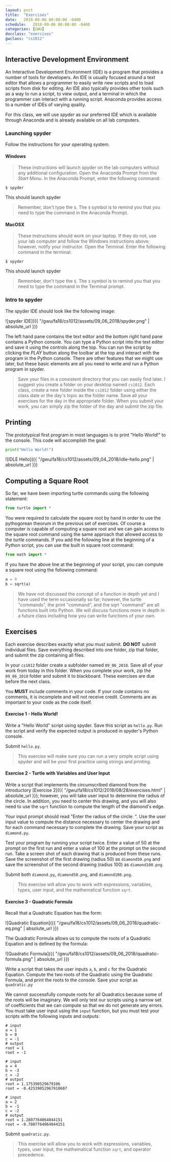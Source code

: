 ```yaml
---
layout: post
title:  "Exercises"
date:   2018-09-06 00:00:00 -0400
schedule:   2018-09-06 00:00:00 -0400
categories: [GWU]
docclass: "exercises"
gwclass: "cs1012"
---
```

<head>
  <link href="/css/syntax.css" rel="stylesheet">
</head>

## Interactive Development Environment
An Interactive Development Environment (IDE) is a program that provides a number of tools for developers.  An IDE is usually focused around a text editor that allows a programmer to easily write new scripts and to load scripts from disk for editing.  An IDE also typically provides other tools such as a way to run a script, to view output, and a terminal in which the programmer can interact with a running script.  Anaconda provides access to a number of IDEs of varying quality.

For this class, we will use *spyder* as our preferred IDE which is available through Anaconda and is already available on all lab computers.

### Launching spyder
Follow the instructions for your operating system.
#### Windows
> These instructions will launch spyder on the lab computers without any additional configuration.
Open the Anaconda Prompt from the *Start Menu*.  In the Anaconda Prompt, enter the following command:
```
$ spyder
```
This should launch spyder

> Remember, don't type the ```$```.  The ```$``` symbol is to remind you that you need to type the command in the Anaconda Prompt.

#### MacOSX
> These instructions should work on your laptop.  If they do not, use your lab computer and follow the Windows instructions above; however, notify your instructor.
Open the Terminal.  Enter the following command in the terminal:
```
$ spyder
```
This should launch spyder

> Remember, don't type the ```$```.  The ```$``` symbol is to remind you that you need to type the command in the Terminal prompt.

### Intro to spyder
The spyder IDE should look like the following image:

![spyder IDE]({{ "/gwu/fa18/cs1012/assets/09_06_2018/spyder.png" | absolute_url }})

The left hand pane contains the text editor and the bottom right hand pane contains a Python console.  You can type a Python script into the text editor and save it using the controls along the top.  You can run the script by clicking the *PLAY* button along the toolbar at the top and interact with the program in the Python console.  There are other features that we might use later, but these basic elements are all you need to write and run a Python program in spyder.

> Save your files in a consistent directory that you can easily find later.  I suggest you create a folder on your desktop named ```cs1012```.  Each class, create a new folder inside the ```cs1012``` folder using either the class date or the day's topic as the folder name.  Save all your exercises for the day in the appropriate folder.  When you submit your work, you can simply zip the folder of the day and submit the zip file.

## Printing
The prototypical first program in most languages is to print "Hello World!" to the console.  This code will accomplish the goal:
```python
print("Hello World!")
```
![IDLE Hello]({{ "/gwu/fa18/cs1012/assets/09_04_2018/idle-hello.png" | absolute_url }})

## Computing a Square Root
So far, we have been importing turtle commands using the following statement:
```python
from turtle import *
```
You were required to calculate the square root by hand in order to use the pythogorean theorum in the previous set of exercises.  Of course a computer is capable of computing a square root and we can gain access to the square root command using the same approach that allowed access to the turtle commands.  If you add the following line at the beginning of a Python script, you can use the built in square root command:
```python
from math import *
```
If you have the above line at the beginning of your script, you can compute a square root using the following command:
```python
a = 9
b = sqrt(a)
```
> We have not discussed the concept of a function in depth yet and I have used the term occasionally so far; however, the turtle "commands", the print "command", and the sqrt "command" are all functions built into Python.  We will discuss functions more in depth in a future class including how you can write functions of your own.

## Exercises
Each exercise describes exactly what you must submit.  **DO NOT** submit individual files.  Save everything described into one folder, zip that folder, and submit the zip containing all files.

In your ```cs1012``` folder create a subfolder named ```09_06_2018```.  Save all of your work from today in this folder.  When you complete your work, zip the ```09_06_2018``` folder and submit it to blackboard.  These exercises are due before the next class.

You **MUST** include comments in your code.  If your code contains no comments, it is incomplete and will not receive credit.  Comments are as important to your code as the code itself.

#### Exercise 1 - Hello World!
Write a "Hello World" script using spyder.  Save this script as ```hello.py```.  Run the script and verify the expected output is produced in spyder's Python console.

Submit ```hello.py```.

> This exercise will make sure you can run a very simple script using spyder and will be your first practice using strings and printing.

#### Exercise 2 - Turtle with Variables and User Input
Write a script that implements the circumscribed diamond from the introductory [Exercise 2]({{ "/gwu/fa18/cs1012/2018/08/28/exercises.html" | absolute_url }}); however, you will take user input to determine the radius of the circle.  In addition, you need to center this drawing, and you will also need to use the ```sqrt``` function to compute the length of the diamond's edge.

Your input prompt should read "Enter the radius of the circle: ".  Use the user input value to compute the distance necessary to center the drawing and for each command necessary to complete the drawing.  Save your script as ```diamond.py```.

Test your program by running your script twice.  Enter a value of 50 at the prompt on the first run and enter a value of 100 at the prompt on the second run.  Take a screen shot of each drawing that is produced from these runs.  Save the screenshot of the first drawing (radius 50) as ```diamond50.png``` and save the screenshot of the second drawing (radius 100) as ```diamond100.png```.

Submit both ```diamond.py```, ```diamond50.png```, and ```diamond100.png```.

> This exercise will allow you to work with expressions, variables, types, user input, and the mathematical function ```sqrt```.

#### Exercise 3 - Quadratic Formula
Recall that a Quadratic Equation has the form:

![Quadratic Equation]({{ "/gwu/fa18/cs1012/assets/09_06_2018/quadratic-eq.png" | absolute_url }})

The Quadratic Formula allows us to compute the roots of a Quadratic Equation and is defined by the formula:

![Quadratic Formula]({{ "/gwu/fa18/cs1012/assets/09_06_2018/quadratic-formula.png" | absolute_url }})

Write a script that takes the user inputs ```a```, ```b```, and ```c``` for the Quadratic Equation.  Compute the two roots of the Quadratic using the Quadratic Formula, and print the roots to the console.  Save your script as ```quadratic.py```

We cannot successfully compute roots for all Quadratics because some of the roots will be imaginary.  We will only test our scripts using a narrow set of coefficients that we can compute so that we do not generate any errors.  You must take user input using the ```input``` function, but you must test your scripts with the following inputs and outputs:

```
# input
a = 1
b = 0
c = -1
# output
root = 1
root = -1
```

```
# input
a = 4
b = -3
c = -2
# output
root = 1.175390529679106
root = -0.42539052967910607
```

```
# input
a = 2
b = -1
c = -2
# output
root = 1.2807764064044151
root = -0.7807764064044151
```

Submit ```quadratic.py```.

> This exercise will allow you to work with expressions, variables, types, user input, the mathematical function ```sqrt```, and operator precedence.
